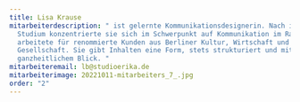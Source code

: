 ```yaml
---
title: Lisa Krause
mitarbeiterdescription: " ist gelernte Kommunikationsdesignerin. Nach ihrem
  Studium konzentrierte sie sich im Schwerpunkt auf Kommunikation im Raum und
  arbeitete für renommierte Kunden aus Berliner Kultur, Wirtschaft und
  Gesellschaft. Sie gibt Inhalten eine Form, stets strukturiert und mit
  ganzheitlichem Blick. "
mitarbeiteremail: lb@studioerika.de
mitarbeiterimage: 20221011-mitarbeiters_7_.jpg
order: "2"
---
```

